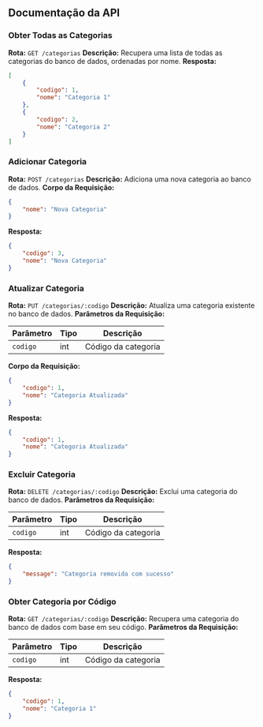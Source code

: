 ## Documentação da API

### Obter Todas as Categorias

**Rota:** `GET /categorias`
**Descrição:** Recupera uma lista de todas as categorias do banco de dados, ordenadas por nome.
**Resposta:**

```json
[
    {
        "codigo": 1,
        "nome": "Categoria 1"
    },
    {
        "codigo": 2,
        "nome": "Categoria 2"
    }
]
```

### Adicionar Categoria

**Rota:** `POST /categorias`
**Descrição:** Adiciona uma nova categoria ao banco de dados.
**Corpo da Requisição:**

```json
{
    "nome": "Nova Categoria"
}
```
**Resposta:**

```json
{
    "codigo": 3,
    "nome": "Nova Categoria"
}
```

### Atualizar Categoria

**Rota:** `PUT /categorias/:codigo`
**Descrição:** Atualiza uma categoria existente no banco de dados.
**Parâmetros da Requisição:**

| Parâmetro | Tipo   | Descrição           |
|-----------|--------|---------------------|
| `codigo`  | int    | Código da categoria |

**Corpo da Requisição:**

```json
{
    "codigo": 1,
    "nome": "Categoria Atualizada"
}
```
**Resposta:**

```json
{
    "codigo": 1,
    "nome": "Categoria Atualizada"
}
```

### Excluir Categoria

**Rota:** `DELETE /categorias/:codigo`
**Descrição:** Exclui uma categoria do banco de dados.
**Parâmetros da Requisição:**

| Parâmetro | Tipo   | Descrição           |
|-----------|--------|---------------------|
| `codigo`  | int    | Código da categoria |

**Resposta:**

```json
{
    "message": "Categoria removida com sucesso"
}
```

### Obter Categoria por Código

**Rota:** `GET /categorias/:codigo`
**Descrição:** Recupera uma categoria do banco de dados com base em seu código.
**Parâmetros da Requisição:**

| Parâmetro | Tipo   | Descrição           |
|-----------|--------|---------------------|
| `codigo`  | int    | Código da categoria |

**Resposta:**

```json
{
    "codigo": 1,
    "nome": "Categoria 1"
}
```
